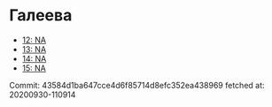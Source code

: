 # Галеева
- [12: NA](12.md)
- [13: NA](13.md)
- [14: NA](14.md)
- [15: NA](15.md)

Commit: 43584d1ba647cce4d6f85714d8efc352ea438969
 fetched at: 20200930-110914
